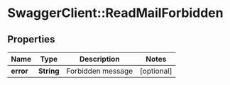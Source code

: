 # SwaggerClient::ReadMailForbidden

## Properties
Name | Type | Description | Notes
------------ | ------------- | ------------- | -------------
**error** | **String** | Forbidden message | [optional] 


